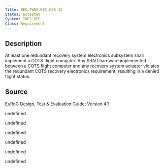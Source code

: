 ```yaml
---
Title: REQ.TWR2.REC.DES.12
Status: accepted
System: TWR2.REC
Class: Requirement
---
```


## Description

At least one redundant recovery system electronics subsystem shall implement a COTS flight computer. Any SRAD hardware implemented between a COTS flight computer and any recovery system actuator violates the redundant COTS recovery electronics requirement, resulting in a denied flight status.

## Source

EuRoC Design, Test & Evaluation Guide; Version 4.1


undefined

undefined

undefined

undefined

undefined

undefined